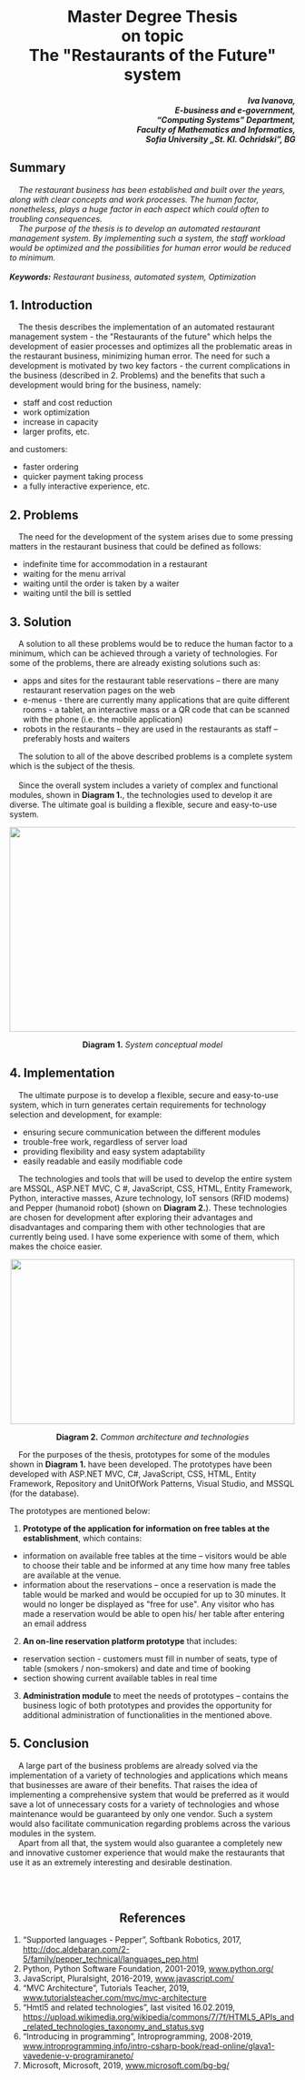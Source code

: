 <h1 align="center"> Master Degree Thesis <br /> on topic <br /> The "Restaurants of the Future" system</h1>

<h4 align="right"><i>Iva Ivanova,<br />E-business and e-government,<br />“Computing Systems” Department,<br />Faculty of Mathematics and Informatics,<br />Sofia University „St. Kl. Ochridski”, BG</i></h4>

## Summary
<div><i>&nbsp;&nbsp;&nbsp;&nbsp;The restaurant business has been established and built over the years, along with clear concepts and work processes. The human factor, nonetheless, plays a huge factor in each aspect which could often to troubling consequences.</i></div>
<div><i>&nbsp;&nbsp;&nbsp;&nbsp;The purpose of the thesis is to develop an automated restaurant management system. By implementing such a system, the staff workload would be optimized and the possibilities for human error would be reduced to minimum.</i></div>
<br />
<i><b>Keywords:</b> Restaurant business, automated system, Optimization</i>

## 1. Introduction
<div>&nbsp;&nbsp;&nbsp;&nbsp;The thesis describes the implementation of an automated restaurant management system - the "Restaurants of the future" which helps the development of easier processes and optimizes all the problematic areas in the restaurant business, minimizing human error. The need for such a development is motivated by two key factors - the current complications in the business (described in 2. Problems) and the benefits that such a development would bring for the business, namely:</div>

-	staff and cost reduction
-	work optimization
-	increase in capacity
-	larger profits, etc.	

and customers:
-	faster ordering
-	quicker payment taking process
-	a fully interactive experience, etc.

## 2. Problems
<div>&nbsp;&nbsp;&nbsp;&nbsp;The need for the development of the system arises due to some pressing matters in the restaurant business that could be defined as follows:</div>

-	indefinite time for accommodation in a restaurant
-	waiting for the menu arrival
-	waiting until the order is taken by a waiter
-	waiting until the bill is settled

## 3. Solution
<div>&nbsp;&nbsp;&nbsp;&nbsp;A solution to all these problems would be to reduce the human factor to a minimum, which can be achieved through a variety of technologies. For some of the problems, there are already existing solutions such as:</div>

-	apps and sites for the restaurant table reservations – there are many restaurant reservation pages on the web
-	e-menus - there are currently many applications that are quite different rooms - a tablet, an interactive mass or a QR code that can be scanned with the phone (i.e. the mobile application)
-	robots in the restaurants – they are used in the restaurants as staff – preferably hosts and waiters

<div>&nbsp;&nbsp;&nbsp;&nbsp;The solution to all of the above described problems is a complete system which is the subject of the thesis.</div>
<br />
<div>&nbsp;&nbsp;&nbsp;&nbsp;Since the overall system includes a variety of complex and functional modules, shown in <b>Diagram 1.</b>, the technologies used to develop it are diverse. The ultimate goal is building a flexible, secure and easy-to-use system.</div>

<p align="center">
  <img width="560" height="360" src="https://user-images.githubusercontent.com/19905455/57569709-9ed41800-7401-11e9-8ccc-9256858842f2.png"/>
</p>
<p align="center">
<b>Diagram 1.</b> <i>System conceptual model</i>
</p>

## 4. Implementation
<div>&nbsp;&nbsp;&nbsp;&nbsp;The ultimate purpose is to develop a flexible, secure and easy-to-use system, which in turn generates certain requirements for technology selection and development, for example:</div>
  
-	ensuring secure communication between the different modules
-	trouble-free work, regardless of server load
-	providing flexibility and easy system adaptability
-	easily readable and easily modifiable code

<div>&nbsp;&nbsp;&nbsp;&nbsp;The technologies and tools that will be used to develop the entire system are MSSQL, ASP.NET MVC, C #, JavaScript, CSS, HTML, Entity Framework, Python, interactive masses, Azure technology, IoT sensors (RFID modems) and Pepper (humanoid robot) (shown on <b>Diagram 2.</b>). These technologies are chosen for development after exploring their advantages and disadvantages and comparing them with other technologies that are currently being used. I have some experience with some of them, which makes the choice easier.</div>

<p align="center">
  <img width="500" height="290" src="https://user-images.githubusercontent.com/19905455/57569696-751af100-7401-11e9-936e-28b8bb783f5f.png"/>
</p>
<p align="center">
<b>Diagram 2.</b> <i>Common architecture and technologies</i>
</p>
<div>&nbsp;&nbsp;&nbsp;&nbsp;For the purposes of the thesis, prototypes for some of the modules shown in <b>Diagram 1.</b> have been developed. The prototypes have been developed with ASP.NET MVC, C#, JavaScript, CSS, HTML, Entity Framework, Repository and UnitOfWork Patterns, Visual Studio, and MSSQL (for the database).</div>

The prototypes are mentioned below:
1.	<b>Prototype of the application for information on free tables at the establishment</b>, which contains:
-	information on available free tables at the time – visitors would be able to choose their table and be informed at any time how many free tables are available at the venue.
-	information about the reservations – once a reservation is made the table would be marked and would be occupied for up to 30 minutes. It would no longer be displayed as "free for use". Any visitor who has made a reservation would be able to open his/ her table after entering an email address 

2.	<b>An on-line reservation platform prototype</b> that includes: 
-	reservation section - customers must fill in number of seats, type of table (smokers / non-smokers) and date and time of booking 
-	section showing current available tables in real time

3.	<b>Administration module</b> to meet the needs of prototypes – contains the business logic of both prototypes and provides the opportunity for additional administration of functionalities in the mentioned above.


## 5. Conclusion
<div>&nbsp;&nbsp;&nbsp;&nbsp;A large part of the business problems are already solved via the implementation of a variety of technologies and applications which means that businesses are aware of their benefits. That raises the idea of implementing a comprehensive system that would be preferred as it would save a lot of unnecessary costs for a variety of technologies and whose maintenance would be guaranteed by only one vendor. Such a system would also facilitate communication regarding problems across the various modules in the system.</div>
<div>&nbsp;&nbsp;&nbsp;&nbsp;Apart from all that, the system would also guarantee a completely new and innovative customer experience that would make the restaurants that use it as an extremely interesting and desirable destination.</div>

<br/><br/><h2 align="center"> References</h2>

1.	“Supported languages - Pepper”, Softbank Robotics, 2017, http://doc.aldebaran.com/2-5/family/pepper_technical/languages_pep.html
2.	Python,  Python Software Foundation, 2001-2019,  www.python.org/
3.	JavaScript, Pluralsight, 2016-2019, www.javascript.com/
4.	“MVC Architecture”, Tutorials Teacher, 2019, www.tutorialsteacher.com/mvc/mvc-architecture
5.	“Hmtl5 and related technologies”, last visited 16.02.2019, https://upload.wikimedia.org/wikipedia/commons/7/7f/HTML5_APIs_and_related_technologies_taxonomy_and_status.svg
6.	“Introducing in programming”, Introprogramming, 2008-2019, www.introprogramming.info/intro-csharp-book/read-online/glava1-vavedenie-v-programiraneto/
7.	Microsoft, Microsoft, 2019, www.microsoft.com/bg-bg/ 




